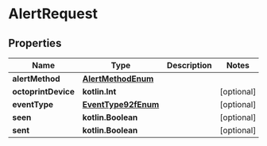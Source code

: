 
# AlertRequest

## Properties
Name | Type | Description | Notes
------------ | ------------- | ------------- | -------------
**alertMethod** | [**AlertMethodEnum**](AlertMethodEnum.md) |  | 
**octoprintDevice** | **kotlin.Int** |  |  [optional]
**eventType** | [**EventType92fEnum**](EventType92fEnum.md) |  |  [optional]
**seen** | **kotlin.Boolean** |  |  [optional]
**sent** | **kotlin.Boolean** |  |  [optional]



